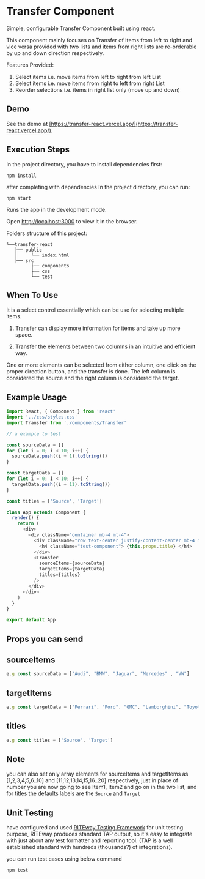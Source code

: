 # Transfer Component

Simple, configurable Transfer Component built using react.

This component mainly focuses on Transfer of Items from left to right and vice versa provided with two lists and items from right lists are re-orderable by up and down direction respectively.

Features Provided:

1. Select items i.e. move items from left to right from left List
2. Select items i.e. move items from right to left from right List
3. Reorder selections i.e. items in right list only (move up and down)

## Demo

See the demo at [https://transfer-react.vercel.app/](https://transfer-react.vercel.app/).

## Execution Steps

In the project directory, you have to install dependencies first:

```shell
npm install
```

after completing with dependencies In the project directory, you can run:

```shell
npm start
```

Runs the app in the development mode.

Open [http://localhost:3000](http://localhost:3000) to view it in the browser.

Folders structure of this project:

```shell
└──transfer-react
   ├── public
   │     └── index.html
   ├── src
         ├── components
         ├── css
         └── test
```

## When To Use

It is a select control essentially which can be use for selecting multiple items.

1. Transfer can display more information for items and take up more space.

2. Transfer the elements between two columns in an intuitive and efficient way.

One or more elements can be selected from either column, one click on the proper direction button, and the transfer is done. The left column is considered the source and the right column is considered the target.

## Example Usage

```js
import React, { Component } from 'react'
import '../css/styles.css'
import Transfer from './components/Transfer'

// a example to test

const sourceData = []
for (let i = 0; i < 10; i++) {
  sourceData.push((i + 1).toString())
}

const targetData = []
for (let i = 0; i < 10; i++) {
  targetData.push((i + 11).toString())
}

const titles = ['Source', 'Target']

class App extends Component {
  render() {
    return (
      <div>
        <div className="container mb-4 mt-4">
          <div className="row text-center justify-content-center mb-4 mt-4">
            <h4 className="test-component"> {this.props.title} </h4>
          </div>
          <Transfer
            sourceItems={sourceData}
            targetItems={targetData}
            titles={titles}
          />
        </div>
      </div>
    )
  }
}

export default App
```

## Props you can send

## sourceItems

```js
e.g const sourceData = ["Audi", "BMW", "Jaguar", "Mercedes" , "VW"]
```

## targetItems

```js
e.g const targetData = ["Ferrari", "Ford", "GMC", "Lamborghini", "Toyota"]
```

## titles

```js
e.g const titles = ['Source', 'Target']
```

## Note

you can also set only array elements for sourceItems and targetItems as [1,2,3,4,5,6..10] and [11,12,13,14,15,16..20] respectively, just in place of number you are now going to see Item1, Item2 and go on in the two list, and for titles the defaults labels are the `Source` and `Target`

## Unit Testing

have configured and used [RITEway Testing Framework](https://github.com/ericelliott/riteway) for unit testing purpose, RITEway produces standard TAP output, so it's easy to integrate with just about any test formatter and reporting tool. (TAP is a well established standard with hundreds (thousands?) of integrations).

you can run test cases using below command

```shell
npm test
```
